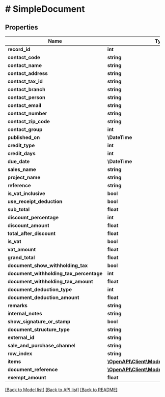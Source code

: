 # # SimpleDocument

## Properties

Name | Type | Description | Notes
------------ | ------------- | ------------- | -------------
**record_id** | **int** |  | [optional]
**contact_code** | **string** |  | [optional]
**contact_name** | **string** |  | [optional]
**contact_address** | **string** |  | [optional]
**contact_tax_id** | **string** |  | [optional]
**contact_branch** | **string** |  | [optional]
**contact_person** | **string** |  | [optional]
**contact_email** | **string** |  | [optional]
**contact_number** | **string** |  | [optional]
**contact_zip_code** | **string** |  | [optional]
**contact_group** | **int** |  | [optional]
**published_on** | **\DateTime** |  | [optional]
**credit_type** | **int** |  | [optional]
**credit_days** | **int** |  | [optional]
**due_date** | **\DateTime** |  | [optional]
**sales_name** | **string** |  | [optional]
**project_name** | **string** |  | [optional]
**reference** | **string** |  | [optional]
**is_vat_inclusive** | **bool** |  | [optional]
**use_receipt_deduction** | **bool** |  | [optional]
**sub_total** | **float** |  | [optional]
**discount_percentage** | **int** |  | [optional]
**discount_amount** | **float** |  | [optional]
**total_after_discount** | **float** |  | [optional]
**is_vat** | **bool** |  | [optional]
**vat_amount** | **float** |  | [optional]
**grand_total** | **float** |  | [optional]
**document_show_withholding_tax** | **bool** |  | [optional]
**document_withholding_tax_percentage** | **int** |  | [optional]
**document_withholding_tax_amount** | **float** |  | [optional]
**document_deduction_type** | **int** |  | [optional]
**document_deduction_amount** | **float** |  | [optional]
**remarks** | **string** |  | [optional]
**internal_notes** | **string** |  | [optional]
**show_signature_or_stamp** | **bool** |  | [optional]
**document_structure_type** | **string** |  | [optional]
**external_id** | **string** |  | [optional]
**sale_and_purchase_channel** | **string** |  | [optional]
**row_index** | **string** |  | [optional]
**items** | [**\OpenAPI\Client\Model\SimpleProductItem[]**](SimpleProductItem.md) |  | [optional]
**document_reference** | [**\OpenAPI\Client\Model\UpgradeDocument[]**](UpgradeDocument.md) |  | [optional]
**exempt_amount** | **float** |  | [optional]

[[Back to Model list]](../../README.md#models) [[Back to API list]](../../README.md#endpoints) [[Back to README]](../../README.md)
